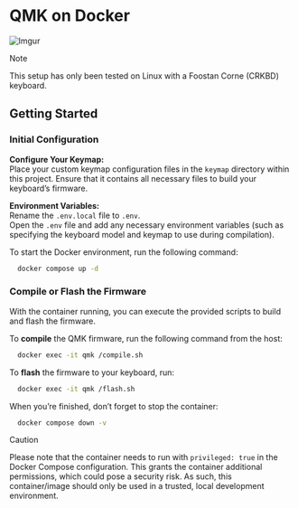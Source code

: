 # QMK on Docker

![Imgur](https://i.imgur.com/1S2gbr7.gif)

> [!NOTE]
> This setup has only been tested on Linux with a Foostan Corne (CRKBD) keyboard.

## Getting Started

### Initial Configuration

**Configure Your Keymap:**  
Place your custom keymap configuration files in the `keymap` directory within this project. Ensure that it contains all necessary files to build your keyboard’s firmware.

**Environment Variables:**  
Rename the `.env.local` file to `.env`.  
Open the `.env` file and add any necessary environment variables (such as specifying the keyboard model and keymap to use during compilation).

To start the Docker environment, run the following command:

```sh
  docker compose up -d
```

### Compile or Flash the Firmware

With the container running, you can execute the provided scripts to build and flash the firmware.

To **compile** the QMK firmware, run the following command from the host:

```sh
  docker exec -it qmk /compile.sh
```

To **flash** the firmware to your keyboard, run:

```sh
  docker exec -it qmk /flash.sh
```

When you’re finished, don’t forget to stop the container:

```sh
  docker compose down -v
```

> [!CAUTION]
> Please note that the container needs to run with `privileged: true` in the Docker Compose configuration. This grants the container additional permissions, which could pose a security risk. As such, this container/image should only be used in a trusted, local development environment.